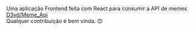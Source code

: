 
Uma aplicação Frontend feita com React para 
consumir a API de memes <a href="https://github.com/D3vd/Meme_Api">
D3vd/Meme_Api</a>
<Br>
Qualquer contribuição é bem vinda. 😊
